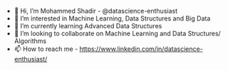 - 👋 Hi, I’m Mohammed Shadir - @datascience-enthusiast
- 👀 I’m interested in Machine Learning, Data Structures and Big Data
- 🌱 I’m currently learning Advanced Data Structures
- 💞️ I’m looking to collaborate on Machine Learning and Data Structures/ Algorithms
- 📫 How to reach me - https://www.linkedin.com/in/datascience-enthusiast/

<!---
datascience-enthusiast/datascience-enthusiast is a ✨ special ✨ repository because its `README.md` (this file) appears on your GitHub profile.
You can click the Preview link to take a look at your changes.
--->
